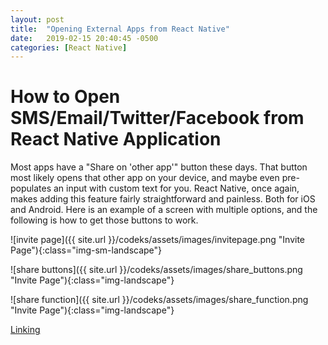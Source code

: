 ```yaml
---
layout: post
title:  "Opening External Apps from React Native"
date:   2019-02-15 20:40:45 -0500
categories: [React Native]
---
```


# How to Open SMS/Email/Twitter/Facebook from React Native Application

Most apps have a "Share on 'other app'" button these days. That button most likely opens that other app on your device, and maybe even pre-populates an input with custom text for you. React Native, once again, makes adding this feature fairly straightforward and painless. Both for iOS and Android. Here is an example of a screen with multiple options, and the following is how to get those buttons to work.

![invite page]({{ site.url }}/codeks/assets/images/invitepage.png "Invite Page"){:class="img-sm-landscape"}

![share buttons]({{ site.url }}/codeks/assets/images/share_buttons.png "Invite Page"){:class="img-landscape"}

![share function]({{ site.url }}/codeks/assets/images/share_function.png "Invite Page"){:class="img-landscape"}

[Linking](https://facebook.github.io/react-native/docs/linking)


